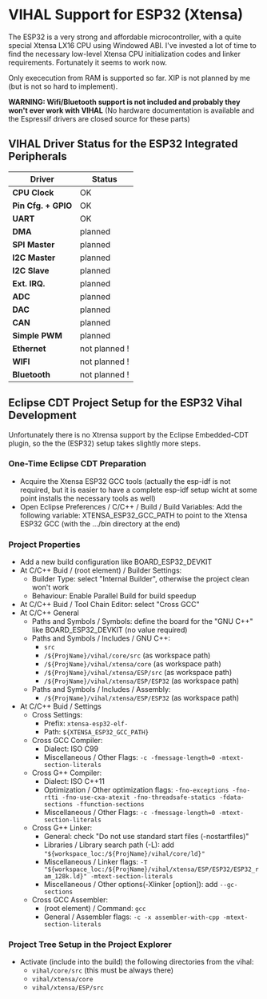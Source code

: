 # VIHAL Support for ESP32 (Xtensa)

The ESP32 is a very strong and affordable microcontroller, with a quite special Xtensa LX16 CPU using Windowed ABI.
I've invested a lot of time to find the necessary low-level Xtensa CPU initialization codes and linker requirements.
Fortunately it seems to work now. 

Only exececution from RAM is supported so far. XIP is not planned by me (but is not so hard to implement).

__WARNING: Wifi/Bluetooth support is not included and probably they won't ever work with VIHAL__ (No hardware documentation is available and the Espressif drivers are closed source for these parts)

## VIHAL Driver Status for the ESP32 Integrated Peripherals

  Driver              | Status  |
----------------------|---------|
__CPU Clock__         | OK      |
__Pin Cfg. + GPIO__   | OK      |
__UART__              | OK      |
__DMA__               | planned |
__SPI Master__        | planned |
__I2C Master__        | planned |
__I2C Slave__         | planned |
__Ext. IRQ.__         | planned |
__ADC__               | planned |
__DAC__               | planned |
__CAN__               | planned |
__Simple PWM__        | planned |
__Ethernet__          | not planned ! |
__WIFI__              | not planned ! |
__Bluetooth__         | not planned ! |

## Eclipse CDT Project Setup for the ESP32 Vihal Development

Unfortunately there is no Xtrensa support by the Eclipse Embedded-CDT plugin, so the the (ESP32) setup takes slightly more
steps.

### One-Time Eclipse CDT Preparation
- Acquire the Xtensa ESP32 GCC tools (actually the esp-idf is not required, but it is easier to have a complete
  esp-idf setup wicht at some point installs the necessary tools as well)
- Open Eclipse Preferences / C/C++ / Build / Build Variables: Add the following variable:
  XTENSA_ESP32_GCC_PATH to point to the Xtensa ESP32 GCC (with the .../bin directory at the end)
  
### Project Properties
- Add a new build configuration like BOARD_ESP32_DEVKIT
- At C/C++ Buid / (root element) / Builder Settings:
  - Builder Type: select "Internal Builder", otherwise the project clean won't work
  - Behaviour: Enable Parallel Build for build speedup
- At C/C++ Buid / Tool Chain Editor: select "Cross GCC"
- At C/C++ General
  - Paths and Symbols / Symbols: define the board for the "GNU C++" like BOARD_ESP32_DEVKIT (no value required)
  - Paths and Symbols / Includes / GNU C++: 
    - ```src```
    - ```/${ProjName}/vihal/core/src``` (as workspace path)
    - ```/${ProjName}/vihal/xtensa/core``` (as workspace path)
    - ```/${ProjName}/vihal/xtensa/ESP/src``` (as workspace path)
    - ```/${ProjName}/vihal/xtensa/ESP/ESP32``` (as workspace path)
  - Paths and Symbols / Includes / Assembly: 
    - ```/${ProjName}/vihal/xtensa/ESP/ESP32``` (as workspace path)
- At C/C++ Buid / Settings
  - Cross Settings:
    - Prefix: ```xtensa-esp32-elf-```
    - Path: ```${XTENSA_ESP32_GCC_PATH}```
  - Cross GCC Compiler:
    - Dialect: ISO C99
    - Miscellaneous / Other Flags: ```-c -fmessage-length=0 -mtext-section-literals```
  - Cross G++ Compiler:
    - Dialect: ISO C++11
    - Optimization / Other optimization flags: ```-fno-exceptions -fno-rtti -fno-use-cxa-atexit -fno-threadsafe-statics -fdata-sections -ffunction-sections```
    - Miscellaneous / Other Flags: ```-c -fmessage-length=0 -mtext-section-literals```
  - Cross G++ Linker:
    - General: check "Do not use standard start files (-nostartfiles)"
    - Libraries / Library search path (-L): add ``` "${workspace_loc:/${ProjName}/vihal/core/ld}" ```
    - Miscellaneous / Linker flags: ``` -T "${workspace_loc:/${ProjName}/vihal/xtensa/ESP/ESP32/ESP32_ram_128k.ld}" -mtext-section-literals ```
    - Miscellaneous / Other options(-Xlinker [option]): add ```--gc-sections```
  - Cross GCC Assembler:
    - (root element) / Command: ```gcc```
    - General / Assembler flags: ```-c -x assembler-with-cpp -mtext-section-literals```
### Project Tree Setup in the Project Explorer
- Activate (include into the build) the following directories from the vihal:
  - ```vihal/core/src``` (this must be always there)
  - ```vihal/xtensa/core```
  - ```vihal/xtensa/ESP/src```
